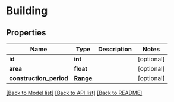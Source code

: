 # Building

## Properties
Name | Type | Description | Notes
------------ | ------------- | ------------- | -------------
**id** | **int** |  | [optional] 
**area** | **float** |  | [optional] 
**construction_period** | [**Range**](Range.md) |  | [optional] 

[[Back to Model list]](../README.md#documentation-for-models) [[Back to API list]](../README.md#documentation-for-api-endpoints) [[Back to README]](../README.md)


